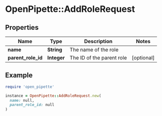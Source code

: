 # OpenPipette::AddRoleRequest

## Properties

| Name | Type | Description | Notes |
| ---- | ---- | ----------- | ----- |
| **name** | **String** | The name of the role |  |
| **parent_role_id** | **Integer** | The ID of the parent role | [optional] |

## Example

```ruby
require 'open_pipette'

instance = OpenPipette::AddRoleRequest.new(
  name: null,
  parent_role_id: null
)
```

